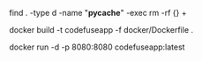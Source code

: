 find . -type d -name "__pycache__" -exec rm -rf {} +


docker build -t codefuseapp -f docker/Dockerfile .


docker run -d -p 8080:8080 codefuseapp:latest